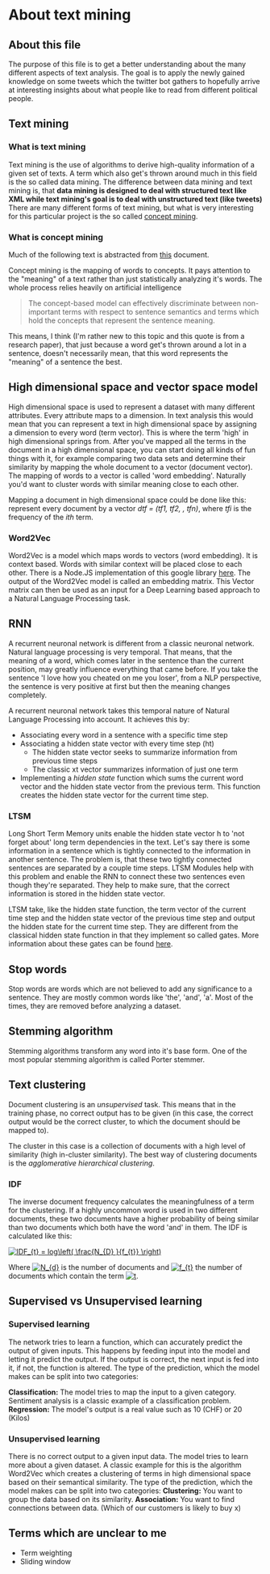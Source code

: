 # About text mining
## About this file
The purpose of this file is to get a better understanding about the many different aspects of text analysis.
The goal is to apply the newly gained knowledge on some tweets which the twitter bot gathers to hopefully 
arrive at interesting insights about what people like to read from different political people.

## Text mining
### What is text mining
Text mining is the use of algorithms to derive high-quality information of a given set of texts.
A term which also get's thrown around much in this field is the so called data mining.
The difference between data mining and text mining is, that __data mining is designed to deal with structured text like XML while text mining's goal is to deal with unstructured text (like tweets)__
There are many different forms of text mining, but what is very interesting for this particular project is
the so called [concept mining](https://en.wikipedia.org/wiki/Concept_mining).

### What is concept mining
Much of the following text is abstracted from 
[this](https://pdfs.semanticscholar.org/eb5c/8ae3000a76ec678bd0178fedf4e9b402708c.pdf) document.

Concept mining is the mapping of words to concepts. It pays attention to the "meaning" of a
text rather than just statistically analyzing it's words.
The whole process relies heavily on artificial intelligence

> The concept-based model can effectively discriminate between non-important terms with
> respect to sentence semantics and terms which hold the concepts that represent the
> sentence meaning.

This means, I think (I'm rather new to this topic and this quote is from a research paper),
that just because a word get's thrown around a lot in a sentence, doesn't necessarily mean, that
this word represents the "meaning" of a sentence the best.

## High dimensional space and vector space model
High dimensional space is used to represent a dataset with many different attributes. Every attribute
maps to a dimension. In text analysis this would mean that you can represent a text in high dimensional
space by assigning a dimension to every word (term vector). This is where the term 'high' in high
dimensional springs from. After you've mapped all the terms in the document in a high dimensional space,
you can start doing all kinds of fun things with it, for example comparing two data sets and determine
their similarity by  mapping the whole document to a vector (document vector). The mapping of words
to a vector is called 'word embedding'. Naturally you'd want to cluster words with similar meaning
close to each other.

Mapping a document in high dimensional space could be done like this: represent every document by a
vector _dtf = (tf1, tf2, , tfn)_, where _tfi_ is the frequency of the _ith_ term.

### Word2Vec
Word2Vec is a model which maps words to vectors (word embedding). It is context based. Words with
similar context will be placed close to each other. There is a Node.JS implementation of this google
library [here](https://github.com/Planeshifter/node-word2vec). The output of the Word2Vec model is called
an embedding matrix. This Vector matrix can then be used as an input for a Deep Learning based approach
to a Natural Language Processing task.

## RNN
A recurrent neuronal network is different from a classic neuronal network. Natural language
processing is very temporal. That means, that the meaning of a word, which comes later in the
sentence than the current position, may greatly influence everything that came before. If you take
the sentence 'I love how you cheated on me you loser', from a NLP perspective, the sentence is
very positive at first but then the meaning changes completely.

A recurrent neuronal network takes this temporal nature of Natural Language Processing into account.
It achieves this by:
- Associating every word in a sentence with a specific time step
- Associating a hidden state vector with every time step (ht)
  - The hidden state vector seeks to summarize information from previous time steps
  - The classic xt vector summarizes information of just one term
- Implementing a _hidden state_ function which sums the current word vector and the hidden state vector
  from the previous term. This function creates the hidden state vector for the current time step.

### LTSM
Long Short Term Memory units enable the hidden state vector h to 'not forget about' long term
dependencies in the text. Let's say there is some information in a sentence which is tightly
connected to the information in another sentence. The problem is, that these two tightly connected
sentences are separated by a couple time steps. LTSM Modules help with this problem and enable the
RNN to connect these two sentences even though they're separated. They help to make sure, that the
correct information is stored in the hidden state vector.

LTSM take, like the hidden state function, the term vector of the current time step and the hidden state
vector of the previous time step and output the hidden state for the current time step. They are
different from the classical hidden state function in that they implement so called gates. More
information about these gates can be found 
[here](http://colah.github.io/posts/2015-08-Understanding-LSTMs/).

## Stop words
Stop words are words which are not believed to add any significance to a sentence. They are mostly common
words like 'the', 'and', 'a'. Most of the times, they are removed before analyzing a dataset.

## Stemming algorithm
Stemming algorithms transform any word into it's base form. One of the most popular stemming algorithm is
called Porter stemmer.

## Text clustering
Document clustering is an _unsupervised_ task. This means that in the training phase, no correct output
has to be given (in this case, the correct output would be the correct cluster, to which the document should
be mapped to).

The cluster in this case is a collection of documents with a high level of similarity (high in-cluster 
similarity). The best way of clustering documents is the _agglomerative hierarchical clustering_.

### IDF
The inverse document frequency calculates the meaningfulness of a term for the clustering. If a highly
uncommon word is used in two different documents, these two documents have a higher probability of being
similar than two documents which both have the word 'and' in them. The IDF is calculated like this:

<a href="https://www.codecogs.com/eqnedit.php?latex=IDF_{t}&space;=&space;log\left(&space;\frac{N_{D}&space;}{f_{t}}&space;\right)" target="_blank"><img src="https://latex.codecogs.com/gif.latex?IDF_{t}&space;=&space;log\left(&space;\frac{N_{D}&space;}{f_{t}}&space;\right)" title="IDF_{t} = log\left( \frac{N_{D} }{f_{t}} \right)" /></a>

Where <a href="https://www.codecogs.com/eqnedit.php?latex=N_{d}" target="_blank"><img src="https://latex.codecogs.com/gif.latex?N_{d}" title="N_{d}" /></a> is the number of documents and <a href="https://www.codecogs.com/eqnedit.php?latex=f_{t}" target="_blank"><img src="https://latex.codecogs.com/gif.latex?f_{t}" title="f_{t}" /></a> the number of documents which contain
the term <a href="https://www.codecogs.com/eqnedit.php?latex=t" target="_blank"><img src="https://latex.codecogs.com/gif.latex?t" title="t" /></a>.

## Supervised vs Unsupervised learning
### Supervised learning
The network tries to learn a function, which can accurately predict the output of given inputs. This happens by feeding input into the model and
letting it predict the output. If the output is correct, the next input is fed into it, if not, the function is altered.
The type of the prediction, which the model makes can be split into two categories:

__Classification:__ The model tries to map the input to a given category. Sentiment analysis is a classic example of a classification problem.
__Regression:__ The model's output is a real value such as 10 (CHF) or 20 (Kilos)

### Unsupervised learning
There is no correct output to a given input data. The model tries to learn more about a given dataset. A classic example for this is the
algorithm Word2Vec which creates a clustering of terms in high dimensional space based on their semantical similarity.
The type of the prediction, which the model makes can be split into two categories:
__Clustering:__ You want to group the data based on its similarity.
__Association:__ You want to find connections between data. (Which of our customers is likely to buy x)

## Terms which are unclear to me
- Term weighting
- Sliding window
